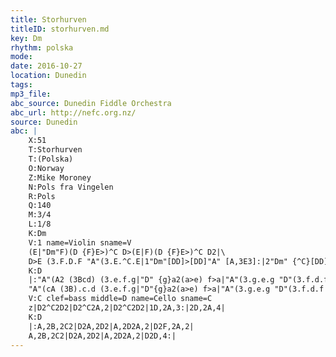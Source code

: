 ```yaml
---
title: Storhurven
titleID: storhurven.md
key: Dm
rhythm: polska
mode:
date: 2016-10-27
location: Dunedin
tags:
mp3_file:
abc_source: Dunedin Fiddle Orchestra
abc_url: http://nefc.org.nz/
source: Dunedin
abc: |
    X:51
    T:Storhurven
    T:(Polska)
    O:Norway
    Z:Mike Moroney
    N:Pols fra Vingelen
    R:Pols
    Q:140
    M:3/4
    L:1/8
    K:Dm
    V:1 name=Violin sname=V
    (E|"Dm"F)(D {F}E>)^C D>(E|F)(D {F}E>)^C D2|\
    D>E (3.F.D.F "A"(3.E.^C.E|1"Dm"[DD]>[DD]"A" [A,3E3]:|2"Dm" {^C}[DD]2 [D4D4]|
    K:D
    |:"A"(A2 (3Bcd) (3.e.f.g|"D" {g}a2(a>e) f>a|"A"(3.g.e.g "D"(3.f.d.f "A"e>c|"D" (df) ed"A" c2|
    "A"(cA (3B).c.d (3.e.f.g|"D"{g}a2(a>e) f>a|"A"(3.g.e.g "D"(3.f.d.f "A"e>c|"D" (c<d) [D4d4]:|
    V:C clef=bass middle=D name=Cello sname=C
    z|D2^C2D2|D2^C2A,2|D2^C2D2|1D,2A,3:|2D,2A,4|
    K:D
    |:A,2B,2C2|D2A,2D2|A,2D2A,2|D2F,2A,2|
    A,2B,2C2|D2A,2D2|A,2D2A,2|D2D,4:|
---
```

